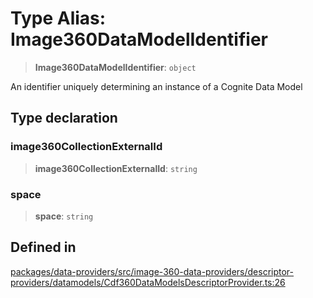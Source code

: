 # Type Alias: Image360DataModelIdentifier

> **Image360DataModelIdentifier**: `object`

An identifier uniquely determining an instance of a Cognite Data Model

## Type declaration

### image360CollectionExternalId

> **image360CollectionExternalId**: `string`

### space

> **space**: `string`

## Defined in

[packages/data-providers/src/image-360-data-providers/descriptor-providers/datamodels/Cdf360DataModelsDescriptorProvider.ts:26](https://github.com/cognitedata/reveal/blob/2acd9d17229d2bc8e309653b4d6a39ad941e44f1/viewer/packages/data-providers/src/image-360-data-providers/descriptor-providers/datamodels/Cdf360DataModelsDescriptorProvider.ts#L26)
